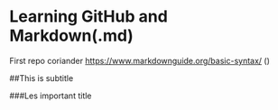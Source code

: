 # Learning GitHub and Markdown(.md)
First repo coriander
https://www.markdownguide.org/basic-syntax/ ()

##This is subtitle

###Les important title
